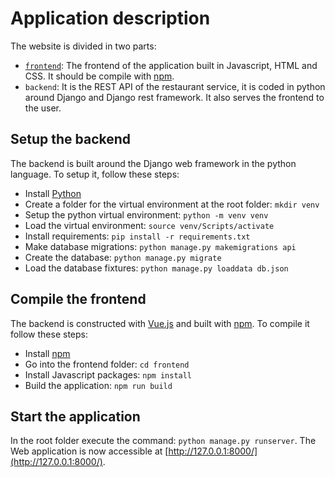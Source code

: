 # Application description  

The website is divided in two parts: 
- [`frontend`](frontend): The frontend of the application built in Javascript, HTML and CSS. It should be compile with [npm](https://nodejs.org/en/). 
- `backend`: It is the REST API of the restaurant service, it is coded in python around Django and Django rest framework. It also serves the frontend to the user. 

## Setup the backend 

The backend is built around the Django web framework in the python language. To setup it, follow these steps: 
- Install [Python](https://www.python.org/downloads/)
- Create a folder for the virtual environment at the root folder: `mkdir venv`
- Setup the python virtual environment: `python -m venv venv`
- Load the virtual environment: `source venv/Scripts/activate`
- Install requirements: `pip install -r requirements.txt`
- Make database migrations:  `python manage.py makemigrations api`
- Create the database: `python manage.py migrate`
- Load the database fixtures: `python manage.py loaddata db.json`

## Compile the frontend 

The backend is constructed with [Vue.js](https://vuejs.org/) and built with [npm](https://nodejs.org/en/). 
To compile it follow these steps: 
- Install [npm](https://nodejs.org/en/)
- Go into the frontend folder: `cd frontend`
- Install Javascript packages: `npm install`
- Build the application: `npm run build` 

## Start the application 

In the root folder execute the command: `python manage.py runserver`. The Web application is now accessible at 
[http://127.0.0.1:8000/](http://127.0.0.1:8000/).
